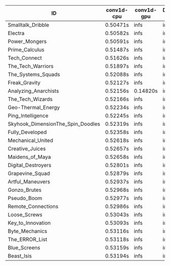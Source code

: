 |ID|conv1d-cpu|conv1d-gpu|DWSPConv2D-gpu|gemm-gpu|avg|
|-|-|-|-|-|-|
|Smalltalk_Dribble|0.50471s|infs|infs|4.86944s|infs|
|Electra|0.50582s|infs|infs|4.78909s|infs|
|Power_Mongers|0.50591s|infs|infs|4.83456s|infs|
|Prime_Calculus|0.51487s|infs|infs|4.79331s|infs|
|Tech_Connect|0.51626s|infs|infs|4.84148s|infs|
|The_Tech_Warriors|0.51897s|infs|infs|4.84862s|infs|
|The_Systems_Squads|0.52088s|infs|infs|4.85804s|infs|
|Freak_Gravity|0.52127s|infs|infs|4.85303s|infs|
|Analyzing_Anarchists|0.52156s|0.14820s|infs|4.85334s|infs|
|The_Tech_Wizards|0.52166s|infs|infs|4.86794s|infs|
|Geo-Thermal_Energy|0.52234s|infs|infs|4.80287s|infs|
|Ping_Intelligence|0.52245s|infs|infs|4.85596s|infs|
|Skyhook_DimensionThe_Spin_Doodles|0.52319s|infs|infs|4.85152s|infs|
|Fully_Developed|0.52358s|infs|infs|4.84341s|infs|
|Mechanical_United|0.52618s|infs|infs|4.85335s|infs|
|Creative_Juices|0.52657s|infs|infs|4.87080s|infs|
|Maidens_of_Maya|0.52658s|infs|infs|4.87059s|infs|
|Digital_Destroyers|0.52801s|infs|infs|4.88674s|infs|
|Grapevine_Squad|0.52879s|infs|infs|4.93392s|infs|
|Artful_Maneuvers|0.52937s|infs|infs|4.95393s|infs|
|Gonzo_Brutes|0.52968s|infs|infs|4.92670s|infs|
|Pseudo_Boom|0.52977s|infs|infs|4.91456s|infs|
|Remote_Connections|0.52986s|infs|infs|4.87369s|infs|
|Loose_Screws|0.53043s|infs|infs|4.92637s|infs|
|Key_to_Innovation|0.53093s|infs|infs|4.91565s|infs|
|Byte_Mechanics|0.53116s|infs|infs|4.92657s|infs|
|The_ERROR_List|0.53118s|infs|infs|4.92339s|infs|
|Blue_Screens|0.53159s|infs|infs|4.92639s|infs|
|Beast_Isis|0.53194s|infs|infs|4.93765s|infs|
